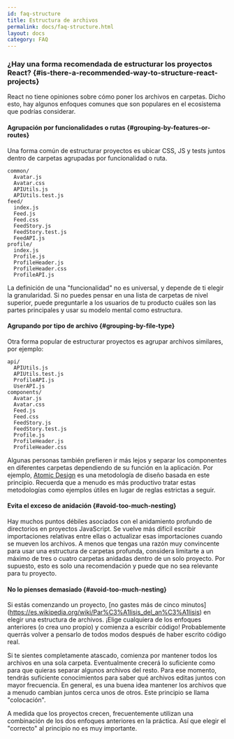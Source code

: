 ```yaml
---
id: faq-structure
title: Estructura de archivos
permalink: docs/faq-structure.html
layout: docs
category: FAQ
---
```


### ¿Hay una forma recomendada de estructurar los proyectos React? {#is-there-a-recommended-way-to-structure-react-projects}

React no tiene opiniones sobre cómo poner los archivos en carpetas. Dicho esto, hay algunos enfoques comunes que son populares en el ecosistema que podrías considerar.

#### Agrupación por funcionalidades o rutas {#grouping-by-features-or-routes}

Una forma común de estructurar proyectos es ubicar CSS, JS y tests juntos dentro de carpetas agrupadas por funcionalidad o ruta.

```
common/
  Avatar.js
  Avatar.css
  APIUtils.js
  APIUtils.test.js
feed/
  index.js
  Feed.js
  Feed.css
  FeedStory.js
  FeedStory.test.js
  FeedAPI.js
profile/
  index.js
  Profile.js
  ProfileHeader.js
  ProfileHeader.css
  ProfileAPI.js
```

La definición de una "funcionalidad" no es universal, y depende de ti elegir la granularidad. Si no puedes pensar en una lista de carpetas de nivel superior, puede preguntarle a los usuarios de tu producto cuáles son las partes principales y usar su modelo mental como estructura.

#### Agrupando por tipo de archivo {#grouping-by-file-type}

Otra forma popular de estructurar proyectos es agrupar archivos similares, por ejemplo:

```
api/
  APIUtils.js
  APIUtils.test.js
  ProfileAPI.js
  UserAPI.js
components/
  Avatar.js
  Avatar.css
  Feed.js
  Feed.css
  FeedStory.js
  FeedStory.test.js
  Profile.js
  ProfileHeader.js
  ProfileHeader.css
```

Algunas personas también prefieren ir más lejos y separar los componentes en diferentes carpetas dependiendo de su función en la aplicación. Por ejemplo, [Atomic Design](http://bradfrost.com/blog/post/atomic-web-design/) es una metodología de diseño basada en este principio. Recuerda que a menudo es más productivo tratar estas metodologías como ejemplos útiles en lugar de reglas estrictas a seguir.

#### Evita el exceso de anidación {#avoid-too-much-nesting}

Hay muchos puntos débiles asociados con el anidamiento profundo de directorios en proyectos JavaScript. Se vuelve más difícil escribir importaciones relativas entre ellas o actualizar esas importaciones cuando se mueven los archivos. A menos que tengas una razón muy convincente para usar una estructura de carpetas profunda, considera limitarte a un máximo de tres o cuatro carpetas anidadas dentro de un solo proyecto. Por supuesto, esto es solo una recomendación y puede que no sea relevante para tu proyecto.

#### No lo pienses demasiado {#avoid-too-much-nesting}

Si estás comenzando un proyecto, [no gastes más de cinco minutos] (https://es.wikipedia.org/wiki/Par%C3%A1lisis_del_an%C3%A1lisis) en elegir una estructura de archivos. ¡Elige cualquiera de los enfoques anteriores (o crea uno propio) y comienza a escribir código! Probablemente querrás volver a pensarlo de todos modos después de haber escrito código real.

Si te sientes completamente atascado, comienza por mantener todos los archivos en una sola carpeta. Eventualmente crecerá lo suficiente como para que quieras separar algunos archivos del resto. Para ese momento, tendrás suficiente conocimientos para saber qué archivos editas juntos con mayor frecuencia. En general, es una buena idea mantener los archivos que a menudo cambian juntos cerca unos de otros. Este principio se llama "colocación".

A medida que los proyectos crecen, frecuentemente utilizan una combinación de los dos enfoques anteriores en la práctica. Así que elegir el "correcto" al principio no es muy importante.
